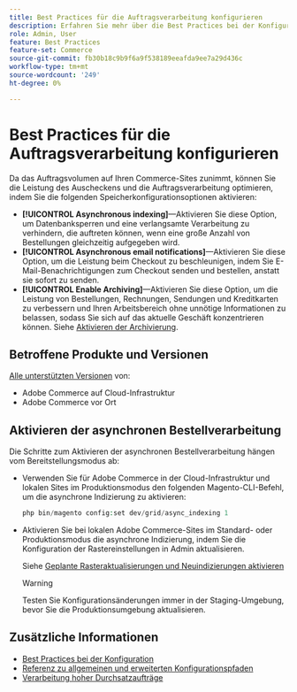```yaml
---
title: Best Practices für die Auftragsverarbeitung konfigurieren
description: Erfahren Sie mehr über die Best Practices bei der Konfiguration, um die Leistung bei der Kasse- und Auftragsverarbeitung zu verbessern.
role: Admin, User
feature: Best Practices
feature-set: Commerce
source-git-commit: fb30b18c9b9f6a9f538189eeafda9ee7a29d436c
workflow-type: tm+mt
source-wordcount: '249'
ht-degree: 0%

---
```


# Best Practices für die Auftragsverarbeitung konfigurieren

Da das Auftragsvolumen auf Ihren Commerce-Sites zunimmt, können Sie die Leistung des Auscheckens und die Auftragsverarbeitung optimieren, indem Sie die folgenden Speicherkonfigurationsoptionen aktivieren:

- **[!UICONTROL Asynchronous indexing]**—Aktivieren Sie diese Option, um Datenbanksperren und eine verlangsamte Verarbeitung zu verhindern, die auftreten können, wenn eine große Anzahl von Bestellungen gleichzeitig aufgegeben wird.
- **[!UICONTROL Asynchronous email notifications]**—Aktivieren Sie diese Option, um die Leistung beim Checkout zu beschleunigen, indem Sie E-Mail-Benachrichtigungen zum Checkout senden und bestellen, anstatt sie sofort zu senden.
- **[!UICONTROL Enable Archiving]**—Aktivieren Sie diese Option, um die Leistung von Bestellungen, Rechnungen, Sendungen und Kreditkarten zu verbessern und Ihren Arbeitsbereich ohne unnötige Informationen zu belassen, sodass Sie sich auf das aktuelle Geschäft konzentrieren können. Siehe [Aktivieren der Archivierung](https://docs.magento.com/user-guide/sales/order-archive.html#to-enable-archiving).

## Betroffene Produkte und Versionen

[Alle unterstützten Versionen](../../../release/versions.md) von:

- Adobe Commerce auf Cloud-Infrastruktur
- Adobe Commerce vor Ort

## Aktivieren der asynchronen Bestellverarbeitung

Die Schritte zum Aktivieren der asynchronen Bestellverarbeitung hängen vom Bereitstellungsmodus ab:

- Verwenden Sie für Adobe Commerce in der Cloud-Infrastruktur und lokalen Sites im Produktionsmodus den folgenden Magento-CLI-Befehl, um die asynchrone Indizierung zu aktivieren:

   ```php
   php bin/magento config:set dev/grid/async_indexing 1
   ```

- Aktivieren Sie bei lokalen Adobe Commerce-Sites im Standard- oder Produktionsmodus die asynchrone Indizierung, indem Sie die Konfiguration der Rastereinstellungen in Admin aktualisieren.

   Siehe [Geplante Rasteraktualisierungen und Neuindizierungen aktivieren](https://experienceleague.adobe.com/docs/commerce-admin/stores-sales/order-management/orders/order-scheduled-operations.html#enable-scheduled-grid-updates-and-reindexing)

   >[!WARNING]
   >
   >Testen Sie Konfigurationsänderungen immer in der Staging-Umgebung, bevor Sie die Produktionsumgebung aktualisieren.

## Zusätzliche Informationen

- [Best Practices bei der Konfiguration](../../../performance/configuration.md)
- [Referenz zu allgemeinen und erweiterten Konfigurationspfaden](../../../configuration/reference/config-reference-general.md)
- [Verarbeitung hoher Durchsatzaufträge](../../../performance/high-throughput-order-processing.md)
